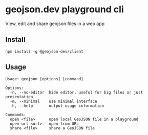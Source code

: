 # geojson.dev playground cli

View, edit and share geojson files in a web app

## Install

```
npm install -g @geojson-dev/client
```

## Usage

```
Usage: geojson [options] [command]

Options:
  -n, --no-editor  hide editor, useful for big files or just presentation
  -m, --minimal    use minimal interface
  -h, --help       output usage information

Commands:
  open <file>      open local GeoJSON file in a playground
  open-url <url>   open from URL
  share <file>     share a GeoJSON file
```
